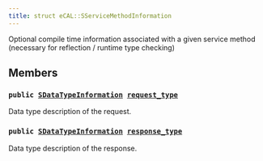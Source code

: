```yaml
---
title: struct eCAL::SServiceMethodInformation
---
```


Optional compile time information associated with a given service method (necessary for reflection / runtime type checking)

## Members

### `public `[`SDataTypeInformation`](src/content/docs/doxygen/md/eCAL::SDataTypeInformation.md#d7/d0f/structeCAL_1_1SDataTypeInformation)` `[`request_type`](#df/d6a/structeCAL_1_1SServiceMethodInformation_1a920ab893f1375ff4e639e57460a48337) 

Data type description of the request.

### `public `[`SDataTypeInformation`](src/content/docs/doxygen/md/eCAL::SDataTypeInformation.md#d7/d0f/structeCAL_1_1SDataTypeInformation)` `[`response_type`](#df/d6a/structeCAL_1_1SServiceMethodInformation_1ac8b4257ece72a0b3dbda461692730662) 

Data type description of the response.


